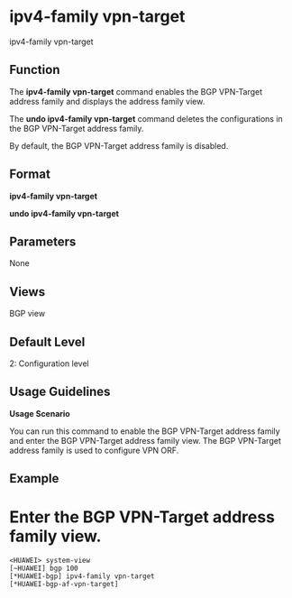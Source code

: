 ipv4-family vpn-target
======================

ipv4-family vpn-target

Function
--------



The **ipv4-family vpn-target** command enables the BGP VPN-Target address family and displays the address family view.

The **undo ipv4-family vpn-target** command deletes the configurations in the BGP VPN-Target address family.



By default, the BGP VPN-Target address family is disabled.


Format
------

**ipv4-family vpn-target**

**undo ipv4-family vpn-target**


Parameters
----------

None

Views
-----

BGP view


Default Level
-------------

2: Configuration level


Usage Guidelines
----------------

**Usage Scenario**



You can run this command to enable the BGP VPN-Target address family and enter the BGP VPN-Target address family view. The BGP VPN-Target address family is used to configure VPN ORF.




Example
-------

# Enter the BGP VPN-Target address family view.
```
<HUAWEI> system-view
[~HUAWEI] bgp 100
[*HUAWEI-bgp] ipv4-family vpn-target
[*HUAWEI-bgp-af-vpn-target]

```